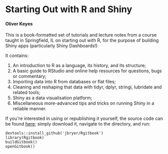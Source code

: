 # Starting Out with R and Shiny
#### Oliver Keyes

This is a book-formatted set of tutorials and lecture notes from a course taught in Springfield, IL on starting out with R, for the purpose of building Shiny apps (particularly Shiny Dashboards!)

It contains:

1. An introduction to R as a language, its history, and its structure;
2. A basic guide to RStudio and online help resources for questions, bugs or commentary;
3. Importing data into R from databases or flat files;
4. Cleaning and reshaping that data with tidyr, dplyr, stringi, lubridate and related tools;
5. Shiny as a data visualisation platform;
6. Miscellaneous more-advanced tips and tricks on running Shiny in a reliable manner.

If you're interested in using or republishing it yourself, the source code can be found [here](https://github.com/Ironholds/simpler); simply download it, navigate to the directory,
and run:

```{r,eval=FALSE}
devtools::install_github('jbryer/Rgitbook')
library(Rgitbook)
buildGitbook()
openGitbook()
```
